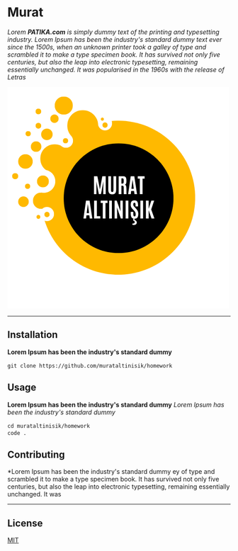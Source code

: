 # Murat

*Lorem **PATIKA.com** is simply dummy text of the printing and typesetting industry. Lorem Ipsum has been the industry's standard dummy text ever since the 1500s, when an unknown printer took a galley of type and scrambled it to make a type specimen book. It has survived not only five centuries, but also the leap into electronic typesetting, remaining essentially unchanged. It was popularised in the 1960s with the release of Letras*

![Murat Altınışık](Murat%20Altınışık.png)

----------------------------------------------------------------------

## Installation
**Lorem Ipsum has been the industry's standard dummy**

```
git clone https://github.com/murataltinisik/homework
```

## Usage
**Lorem Ipsum has been the industry's standard dummy**
*Lorem Ipsum has been the industry's standard dummy*

```
cd murataltinisik/homework
code .
```

## Contributing
*Lorem Ipsum has been the industry's standard dummy ey of type and scrambled it to make a type specimen book. It has survived not only five centuries, but also the leap into electronic typesetting, remaining essentially unchanged. It was 

----------------------------------------------------------------------

## License
[MIT](https://github.com/murataltinisik/homework)